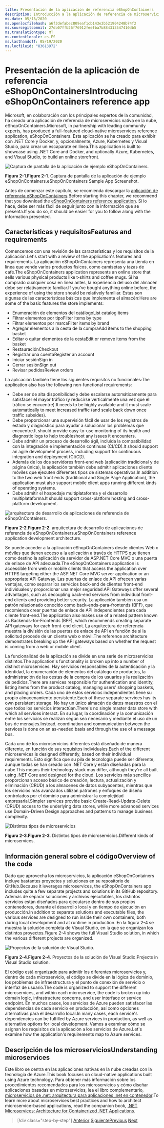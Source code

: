 ```yaml
---
title: Presentación de la aplicación de referencia eShopOnContainers
description: Introducción a la aplicación de referencia de microservicios nativos en la nube de eShopOnContainers para ASP.NET Core y Azure.
ms.date: 05/13/2020
ms.openlocfilehash: a6f3defabec809eaf1cb143e2b521904248b74f2
ms.sourcegitcommit: 27db07ffb26f76912feefba7b884313547410db5
ms.translationtype: MT
ms.contentlocale: es-ES
ms.lasthandoff: 05/19/2020
ms.locfileid: "83613972"
---
```

# <a name="introducing-eshoponcontainers-reference-app"></a><span data-ttu-id="78446-103">Presentación de la aplicación de referencia eShopOnContainers</span><span class="sxs-lookup"><span data-stu-id="78446-103">Introducing eShopOnContainers reference app</span></span>

<span data-ttu-id="78446-104">Microsoft, en colaboración con los principales expertos de la comunidad, ha creado una aplicación de referencia de microservicios nativa en la nube, eShopOnContainers.</span><span class="sxs-lookup"><span data-stu-id="78446-104">Microsoft, in partnership with leading community experts, has produced a full-featured cloud-native microservices reference application, eShopOnContainers.</span></span> <span data-ttu-id="78446-105">Esta aplicación se ha creado para exhibir con .NET Core y Docker, y, opcionalmente, Azure, Kubernetes y Visual Studio, para crear un escaparate en línea.</span><span class="sxs-lookup"><span data-stu-id="78446-105">This application is built to showcase using .NET Core and Docker, and optionally Azure, Kubernetes, and Visual Studio, to build an online storefront.</span></span>

![Captura de pantalla de la aplicación de ejemplo eShopOnContainers.](./media/eshoponcontainers-sample-app-screenshot.png)

<span data-ttu-id="78446-107">**Figura 2-1**.</span><span class="sxs-lookup"><span data-stu-id="78446-107">**Figure 2-1**.</span></span> <span data-ttu-id="78446-108">Captura de pantalla de la aplicación de ejemplo eShopOnContainers.</span><span class="sxs-lookup"><span data-stu-id="78446-108">eShopOnContainers Sample App Screenshot.</span></span>

<span data-ttu-id="78446-109">Antes de comenzar este capítulo, se recomienda descargar la [aplicación de referencia eShopOnContainers](https://github.com/dotnet-architecture/eShopOnContainers).</span><span class="sxs-lookup"><span data-stu-id="78446-109">Before starting this chapter, we recommend that you download the [eShopOnContainers reference application](https://github.com/dotnet-architecture/eShopOnContainers).</span></span> <span data-ttu-id="78446-110">Si lo hace, debe ser más fácil de seguir junto con la información que se presenta.</span><span class="sxs-lookup"><span data-stu-id="78446-110">If you do so, it should be easier for you to follow along with the information presented.</span></span>

## <a name="features-and-requirements"></a><span data-ttu-id="78446-111">Características y requisitos</span><span class="sxs-lookup"><span data-stu-id="78446-111">Features and requirements</span></span>

<span data-ttu-id="78446-112">Comencemos con una revisión de las características y los requisitos de la aplicación.</span><span class="sxs-lookup"><span data-stu-id="78446-112">Let's start with a review of the application's features and requirements.</span></span> <span data-ttu-id="78446-113">La aplicación eShopOnContainers representa una tienda en línea que vende varios productos físicos, como camisetas y tazas de café.</span><span class="sxs-lookup"><span data-stu-id="78446-113">The eShopOnContainers application represents an online store that sells various physical products like t-shirts and coffee mugs.</span></span> <span data-ttu-id="78446-114">Si ha comprado cualquier cosa en línea antes, la experiencia del uso del almacén debe ser relativamente familiar.</span><span class="sxs-lookup"><span data-stu-id="78446-114">If you've bought anything online before, the experience of using the store should be relatively familiar.</span></span> <span data-ttu-id="78446-115">Estas son algunas de las características básicas que implementa el almacén:</span><span class="sxs-lookup"><span data-stu-id="78446-115">Here are some of the basic features the store implements:</span></span>

- <span data-ttu-id="78446-116">Enumeración de elementos del catálogo</span><span class="sxs-lookup"><span data-stu-id="78446-116">List catalog items</span></span>
- <span data-ttu-id="78446-117">Filtrar elementos por tipo</span><span class="sxs-lookup"><span data-stu-id="78446-117">Filter items by type</span></span>
- <span data-ttu-id="78446-118">Filtrar elementos por marca</span><span class="sxs-lookup"><span data-stu-id="78446-118">Filter items by brand</span></span>
- <span data-ttu-id="78446-119">Agregar elementos a la cesta de la compra</span><span class="sxs-lookup"><span data-stu-id="78446-119">Add items to the shopping basket</span></span>
- <span data-ttu-id="78446-120">Editar o quitar elementos de la cesta</span><span class="sxs-lookup"><span data-stu-id="78446-120">Edit or remove items from the basket</span></span>
- <span data-ttu-id="78446-121">Restauración</span><span class="sxs-lookup"><span data-stu-id="78446-121">Checkout</span></span>
- <span data-ttu-id="78446-122">Registrar una cuenta</span><span class="sxs-lookup"><span data-stu-id="78446-122">Register an account</span></span>
- <span data-ttu-id="78446-123">Iniciar sesión</span><span class="sxs-lookup"><span data-stu-id="78446-123">Sign in</span></span>
- <span data-ttu-id="78446-124">Cerrar sesión</span><span class="sxs-lookup"><span data-stu-id="78446-124">Sign out</span></span>
- <span data-ttu-id="78446-125">Revisar pedidos</span><span class="sxs-lookup"><span data-stu-id="78446-125">Review orders</span></span>

<span data-ttu-id="78446-126">La aplicación también tiene los siguientes requisitos no funcionales:</span><span class="sxs-lookup"><span data-stu-id="78446-126">The application also has the following non-functional requirements:</span></span>

- <span data-ttu-id="78446-127">Debe ser de alta disponibilidad y debe escalarse automáticamente para satisfacer el mayor tráfico (y reducirse verticalmente una vez que el tráfico se encuentre).</span><span class="sxs-lookup"><span data-stu-id="78446-127">It needs to be highly available and it must scale automatically to meet increased traffic (and scale back down once traffic subsides).</span></span>
- <span data-ttu-id="78446-128">Debe proporcionar una supervisión fácil de usar de los registros de estado y diagnóstico para ayudar a solucionar los problemas que encuentre.</span><span class="sxs-lookup"><span data-stu-id="78446-128">It should provide easy-to-use monitoring of its health and diagnostic logs to help troubleshoot any issues it encounters.</span></span>
- <span data-ttu-id="78446-129">Debe admitir un proceso de desarrollo ágil, incluida la compatibilidad con la integración e implementación continuas (CI/CD).</span><span class="sxs-lookup"><span data-stu-id="78446-129">It should support an agile development process, including support for continuous integration and deployment (CI/CD).</span></span>
- <span data-ttu-id="78446-130">Además de los dos servidores front-end web (aplicación tradicional y de página única), la aplicación también debe admitir aplicaciones cliente móviles que ejecuten diferentes tipos de sistemas operativos.</span><span class="sxs-lookup"><span data-stu-id="78446-130">In addition to the two web front ends (traditional and Single Page Application), the application must also support mobile client apps running different kinds of operating systems.</span></span>
- <span data-ttu-id="78446-131">Debe admitir el hospedaje multiplataforma y el desarrollo multiplataforma.</span><span class="sxs-lookup"><span data-stu-id="78446-131">It should support cross-platform hosting and cross-platform development.</span></span>

![arquitectura de desarrollo de aplicaciones de referencia de eShopOnContainers.](./media/eshoponcontainers-development-architecture.png)

<span data-ttu-id="78446-133">**Figura 2-2**.</span><span class="sxs-lookup"><span data-stu-id="78446-133">**Figure 2-2**.</span></span> <span data-ttu-id="78446-134">arquitectura de desarrollo de aplicaciones de referencia de eShopOnContainers.</span><span class="sxs-lookup"><span data-stu-id="78446-134">eShopOnContainers reference application development architecture.</span></span>

<span data-ttu-id="78446-135">Se puede acceder a la aplicación eShopOnContainers desde clientes Web o móviles que tienen acceso a la aplicación a través de HTTPS que tienen como destino la aplicación de servidor de ASP.NET Core MVC o una puerta de enlace de API adecuada.</span><span class="sxs-lookup"><span data-stu-id="78446-135">The eShopOnContainers application is accessible from web or mobile clients that access the application over HTTPS targeting either the ASP.NET Core MVC server application or an appropriate API Gateway.</span></span> <span data-ttu-id="78446-136">Las puertas de enlace de API ofrecen varias ventajas, como separar los servicios back-end de clientes front-end individuales y proporcionar una mejor seguridad.</span><span class="sxs-lookup"><span data-stu-id="78446-136">API Gateways offer several advantages, such as decoupling back-end services from individual front-end clients and providing better security.</span></span> <span data-ttu-id="78446-137">La aplicación también usa un patrón relacionado conocido como back-ends-para-frontends (BFF), que recomienda crear puertas de enlace de API independientes para cada cliente front-end.</span><span class="sxs-lookup"><span data-stu-id="78446-137">The application also makes use of a related pattern known as Backends-for-Frontends (BFF), which recommends creating separate API gateways for each front-end client.</span></span> <span data-ttu-id="78446-138">La arquitectura de referencia muestra la división de las puertas de enlace de API en función de si la solicitud procede de un cliente web o móvil.</span><span class="sxs-lookup"><span data-stu-id="78446-138">The reference architecture demonstrates breaking up the API gateways based on whether the request is coming from a web or mobile client.</span></span>

<span data-ttu-id="78446-139">La funcionalidad de la aplicación se divide en una serie de microservicios distintos.</span><span class="sxs-lookup"><span data-stu-id="78446-139">The application's functionality is broken up into a number of distinct microservices.</span></span> <span data-ttu-id="78446-140">Hay servicios responsables de la autenticación y la identidad, la enumeración de elementos del catálogo de productos, la administración de las cestas de la compra de los usuarios y la realización de pedidos.</span><span class="sxs-lookup"><span data-stu-id="78446-140">There are services responsible for authentication and identity, listing items from the product catalog, managing users' shopping baskets, and  placing orders.</span></span> <span data-ttu-id="78446-141">Cada uno de estos servicios independientes tiene su propio almacenamiento persistente.</span><span class="sxs-lookup"><span data-stu-id="78446-141">Each of these separate services has its own persistent storage.</span></span> <span data-ttu-id="78446-142">No hay un único almacén de datos maestros con el que todos los servicios interactúan.</span><span class="sxs-lookup"><span data-stu-id="78446-142">There's no single master data store with which all services interact.</span></span> <span data-ttu-id="78446-143">En su lugar, la coordinación y la comunicación entre los servicios se realizan según sea necesario y mediante el uso de un bus de mensajes.</span><span class="sxs-lookup"><span data-stu-id="78446-143">Instead, coordination and communication between the services is done on an as-needed basis and through the use of a message bus.</span></span>

<span data-ttu-id="78446-144">Cada uno de los microservicios diferentes está diseñado de manera diferente, en función de sus requisitos individuales.</span><span class="sxs-lookup"><span data-stu-id="78446-144">Each of the different microservices is designed differently, based on their individual requirements.</span></span> <span data-ttu-id="78446-145">Esto significa que su pila de tecnología puede ser diferente, aunque todas se han creado con .NET Core y están diseñadas para la nube.</span><span class="sxs-lookup"><span data-stu-id="78446-145">This means their technology stack may differ, although they're all built using .NET Core and designed for the cloud.</span></span> <span data-ttu-id="78446-146">Los servicios más sencillos proporcionan acceso básico de creación, lectura, actualización y eliminación (CRUD) a los almacenes de datos subyacentes, mientras que los servicios más avanzados utilizan patrones y enfoques de diseño controlados por el dominio para administrar la complejidad empresarial.</span><span class="sxs-lookup"><span data-stu-id="78446-146">Simpler services provide basic Create-Read-Update-Delete (CRUD) access to the underlying data stores, while more advanced services use Domain-Driven Design approaches and patterns to manage business complexity.</span></span>

![Distintos tipos de microservicios](./media/different-kinds-of-microservices.png)

<span data-ttu-id="78446-148">**Figura 2-3**.</span><span class="sxs-lookup"><span data-stu-id="78446-148">**Figure 2-3**.</span></span> <span data-ttu-id="78446-149">Distintos tipos de microservicios.</span><span class="sxs-lookup"><span data-stu-id="78446-149">Different kinds of microservices.</span></span>

## <a name="overview-of-the-code"></a><span data-ttu-id="78446-150">Información general sobre el código</span><span class="sxs-lookup"><span data-stu-id="78446-150">Overview of the code</span></span>

<span data-ttu-id="78446-151">Dado que aprovecha los microservicios, la aplicación eShopOnContainers incluye bastantes proyectos y soluciones en su repositorio de GitHub.</span><span class="sxs-lookup"><span data-stu-id="78446-151">Because it leverages microservices, the eShopOnContainers app includes quite a few separate projects and solutions in its GitHub repository.</span></span> <span data-ttu-id="78446-152">Además de separar soluciones y archivos ejecutables, los distintos servicios están diseñados para ejecutarse dentro de sus propios contenedores, durante el desarrollo local y en tiempo de ejecución en producción.</span><span class="sxs-lookup"><span data-stu-id="78446-152">In addition to separate solutions and executable files, the various services are designed to run inside their own containers, both during local development and at runtime in production.</span></span> <span data-ttu-id="78446-153">En la figura 2-4 se muestra la solución completa de Visual Studio, en la que se organizan los distintos proyectos.</span><span class="sxs-lookup"><span data-stu-id="78446-153">Figure 2-4 shows the full Visual Studio solution, in which the various different projects are organized.</span></span>

![Proyectos de la solución de Visual Studio.](./media/projects-in-visual-studio-solution.png)

<span data-ttu-id="78446-155">**Figura 2-4**.</span><span class="sxs-lookup"><span data-stu-id="78446-155">**Figure 2-4**.</span></span> <span data-ttu-id="78446-156">Proyectos de la solución de Visual Studio.</span><span class="sxs-lookup"><span data-stu-id="78446-156">Projects in Visual Studio solution.</span></span>

<span data-ttu-id="78446-157">El código está organizado para admitir los diferentes microservicios y, dentro de cada microservicio, el código se divide en la lógica de dominio, los problemas de infraestructura y el punto de conexión de servicio o interfaz de usuario.</span><span class="sxs-lookup"><span data-stu-id="78446-157">The code is organized to support the different microservices, and within each microservice, the code is broken up into domain logic, infrastructure concerns, and user interface or service endpoint.</span></span> <span data-ttu-id="78446-158">En muchos casos, los servicios de Azure pueden satisfacer las dependencias de cada servicio en producción, así como opciones alternativas para el desarrollo local.</span><span class="sxs-lookup"><span data-stu-id="78446-158">In many cases, each service's dependencies can be fulfilled by Azure services in production, as well as alternative options for local development.</span></span> <span data-ttu-id="78446-159">Vamos a examinar cómo se asignan los requisitos de la aplicación a los servicios de Azure.</span><span class="sxs-lookup"><span data-stu-id="78446-159">Let's examine how the application's requirements map to Azure services.</span></span>

## <a name="understanding-microservices"></a><span data-ttu-id="78446-160">Descripción de los microservicios</span><span class="sxs-lookup"><span data-stu-id="78446-160">Understanding microservices</span></span>

<span data-ttu-id="78446-161">Este libro se centra en las aplicaciones nativas en la nube creadas con la tecnología de Azure.</span><span class="sxs-lookup"><span data-stu-id="78446-161">This book focuses on cloud-native applications built using Azure technology.</span></span> <span data-ttu-id="78446-162">Para obtener más información sobre los procedimientos recomendados para los microservicios y cómo diseñar aplicaciones basadas en microservicios, lea el libro complementario, [microservicios de .net: arquitectura para aplicaciones .net en contenedor](https://dotnet.microsoft.com/download/thank-you/microservices-architecture-ebook).</span><span class="sxs-lookup"><span data-stu-id="78446-162">To learn more about microservices best practices and how to architect microservice-based applications, read the companion book, [.NET Microservices: Architecture for Containerized .NET Applications](https://dotnet.microsoft.com/download/thank-you/microservices-architecture-ebook).</span></span>

>[!div class="step-by-step"]
><span data-ttu-id="78446-163">[Anterior](candidate-apps.md)
>[Siguiente](map-eshoponcontainers-azure-services.md)</span><span class="sxs-lookup"><span data-stu-id="78446-163">[Previous](candidate-apps.md)
[Next](map-eshoponcontainers-azure-services.md)</span></span>
